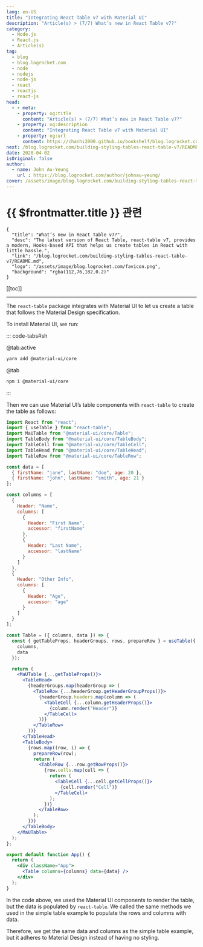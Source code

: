 ```yaml
---
lang: en-US
title: "Integrating React Table v7 with Material UI"
description: "Article(s) > (7/7) What’s new in React Table v7?" 
category:
  - Node.js
  - React.js
  - Article(s)
tag:
  - blog
  - blog.logrocket.com
  - node
  - nodejs
  - node-js
  - react
  - reactjs
  - react-js
head:
  - - meta:
    - property: og:title
      content: "Article(s) > (7/7) What’s new in React Table v7?"
    - property: og:description
      content: "Integrating React Table v7 with Material UI"
    - property: og:url
      content: https://chanhi2000.github.io/bookshelf/blog.logrocket.com/building-styling-tables-react-table-v7/integrating-react-table-v7-with-material-ui.html
next: /blog.logrocket.com/building-styling-tables-react-table-v7/README.md#conclusion
date: 2020-04-02
isOriginal: false
author:
  - name: John Au-Yeung
    url : https://blog.logrocket.com/author/johnau-yeung/
cover: /assets/image/blog.logrocket.com/building-styling-tables-react-table-v7/banner.jpeg
---
```


# {{ $frontmatter.title }} 관련

```component VPCard
{
  "title": "What’s new in React Table v7?",
  "desc": "The latest version of React Table, react-table v7, provides a modern, Hooks-based API that helps us create tables in React with little hassle.",
  "link": "/blog.logrocket.com/building-styling-tables-react-table-v7/README.md",
  "logo": "/assets/image/blog.logrocket.com/favicon.png",
  "background": "rgba(112,76,182,0.2)"
}
```

[[toc]]

---

<SiteInfo
  name="What’s new in React Table v7?"
  desc="The latest version of React Table, react-table v7, provides a modern, Hooks-based API that helps us create tables in React with little hassle."
  url="https://blog.logrocket.com/building-styling-tables-react-table-v7#integrating-react-table-v7-with-material-ui"
  logo="/assets/image/blog.logrocket.com/favicon.png"
  preview="/assets/image/blog.logrocket.com/building-styling-tables-react-table-v7/banner.jpeg"/>

The `react-table` package integrates with Material UI to let us create a table that follows the Material Design specification.

To install Material UI, we run:

::: code-tabs#sh

@tab:active <FontIcon icon="fa-brands fa-yarn"/>

```sh
yarn add @material-ui/core
```

@tab <FontIcon icon="fa-brands fa-name"/>

```sh
npm i @material-ui/core
```

:::

Then we can use Material UI’s table components with `react-table` to create the table as follows:

```jsx :collapsed-lines title="App,jsx"
import React from "react";
import { useTable } from "react-table";
import MaUTable from "@material-ui/core/Table";
import TableBody from "@material-ui/core/TableBody";
import TableCell from "@material-ui/core/TableCell";
import TableHead from "@material-ui/core/TableHead";
import TableRow from "@material-ui/core/TableRow";

const data = [
  { firstName: "jane", lastName: "doe", age: 20 },
  { firstName: "john", lastName: "smith", age: 21 }
];

const columns = [
  {
    Header: "Name",
    columns: [
      {
        Header: "First Name",
        accessor: "firstName"
      },
      {
        Header: "Last Name",
        accessor: "lastName"
      }
    ]
  },
  {
    Header: "Other Info",
    columns: [
      {
        Header: "Age",
        accessor: "age"
      }
    ]
  }
];

const Table = ({ columns, data }) => {
  const { getTableProps, headerGroups, rows, prepareRow } = useTable({
    columns,
    data
  });

  return (
    <MaUTable {...getTableProps()}>
      <TableHead>
        {headerGroups.map(headerGroup => (
          <TableRow {...headerGroup.getHeaderGroupProps()}>
            {headerGroup.headers.map(column => (
              <TableCell {...column.getHeaderProps()}>
                {column.render("Header")}
              </TableCell>
            ))}
          </TableRow>
        ))}
      </TableHead>
      <TableBody>
        {rows.map((row, i) => {
          prepareRow(row);
          return (
            <TableRow {...row.getRowProps()}>
              {row.cells.map(cell => {
                return (
                  <TableCell {...cell.getCellProps()}>
                    {cell.render("Cell")}
                  </TableCell>
                );
              })}
            </TableRow>
          );
        })}
      </TableBody>
    </MaUTable>
  );
};

export default function App() {
  return (
    <div className="App">
      <Table columns={columns} data={data} />
    </div>
  );
}
```

In the code above, we used the Material UI components to render the table, but the data is populated by `react-table`. We called the same methods we used in the simple table example to populate the rows and columns with data.

Therefore, we get the same data and columns as the simple table example, but it adheres to Material Design instead of having no styling.